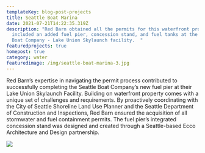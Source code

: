 ```yaml
---
templateKey: blog-post-projects
title: Seattle Boat Marina
date: 2021-07-21T14:22:35.319Z
description: "Red Barn obtained all the permits for this waterfront project that
  included an added fuel pier, concession stand, and fuel tanks at the Seattle
  Boat Company - Lake Union Skylaunch facility.  "
featuredprojects: true
homepost: true
category: water
featuredimage: /img/seattle-boat-marina-3.jpg
---
```

Red Barn’s expertise in navigating the permit process contributed to successfully completing the Seattle Boat Company’s new fuel pier at their Lake Union Skylaunch Facility. Building on waterfront property comes with a unique set of challenges and requirements. By proactively coordinating with the City of Seattle Shoreline Land Use Planner and the Seattle Department of Construction and Inspections, Red Barn ensured the acquisition of all stormwater and fuel containment permits. The fuel pier’s integrated concession stand was designed and created through a Seattle-based Ecco Architecture and Design partnership. 

![](/img/seattle-boat-marina-4.jpg)